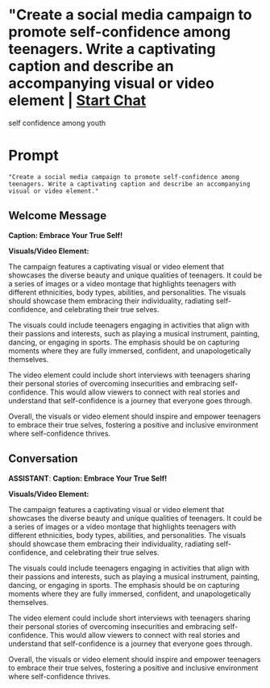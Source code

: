 

# "Create a social media campaign to promote self-confidence among teenagers. Write a captivating caption and describe an accompanying visual or video element | [Start Chat](https://gptcall.net/chat.html?data=%7B%22contact%22%3A%7B%22id%22%3A%2226h_N7z4qPFsCMa5GjgbK%22%2C%22flow%22%3Atrue%7D%7D)
self confidence among youth

# Prompt

```
"Create a social media campaign to promote self-confidence among teenagers. Write a captivating caption and describe an accompanying visual or video element."

```

## Welcome Message
**Caption: Embrace Your True Self!**



**Visuals/Video Element:** 

The campaign features a captivating visual or video element that showcases the diverse beauty and unique qualities of teenagers. It could be a series of images or a video montage that highlights teenagers with different ethnicities, body types, abilities, and personalities. The visuals should showcase them embracing their individuality, radiating self-confidence, and celebrating their true selves.



The visuals could include teenagers engaging in activities that align with their passions and interests, such as playing a musical instrument, painting, dancing, or engaging in sports. The emphasis should be on capturing moments where they are fully immersed, confident, and unapologetically themselves.



The video element could include short interviews with teenagers sharing their personal stories of overcoming insecurities and embracing self-confidence. This would allow viewers to connect with real stories and understand that self-confidence is a journey that everyone goes through.



Overall, the visuals or video element should inspire and empower teenagers to embrace their true selves, fostering a positive and inclusive environment where self-confidence thrives.

## Conversation

**ASSISTANT**: **Caption: Embrace Your True Self!**



**Visuals/Video Element:** 

The campaign features a captivating visual or video element that showcases the diverse beauty and unique qualities of teenagers. It could be a series of images or a video montage that highlights teenagers with different ethnicities, body types, abilities, and personalities. The visuals should showcase them embracing their individuality, radiating self-confidence, and celebrating their true selves.



The visuals could include teenagers engaging in activities that align with their passions and interests, such as playing a musical instrument, painting, dancing, or engaging in sports. The emphasis should be on capturing moments where they are fully immersed, confident, and unapologetically themselves.



The video element could include short interviews with teenagers sharing their personal stories of overcoming insecurities and embracing self-confidence. This would allow viewers to connect with real stories and understand that self-confidence is a journey that everyone goes through.



Overall, the visuals or video element should inspire and empower teenagers to embrace their true selves, fostering a positive and inclusive environment where self-confidence thrives.

